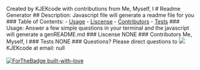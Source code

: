 Created by KJEKcode with contributions from Me, Myself, I 
    # Readme Generator
    ## Description:
    Javascript file will generate a readme file for you
    ### Table of Contents:
    - [Usage](#usage)
    - [Liscense](#liscense)
    - [Contributors](#contributors)
    - [Tests](#tests)
    ### Usage:
    Answer a few simple questions in your terminal and the javascript will generate a genREADME.md
    ### Liscense
    NONE
    ### Contributors
    Me, Myself, I
    ### Tests
    NONE
    ### Questions?
    Please direct questions to <img src="https://avatars2.githubusercontent.com/u/26723326?v=4"> KJEKcode at email: null
    <br><br>
    [![ForTheBadge built-with-love](http://ForTheBadge.com/images/badges/built-with-love.svg)](https://GitHub.com/Naereen/)